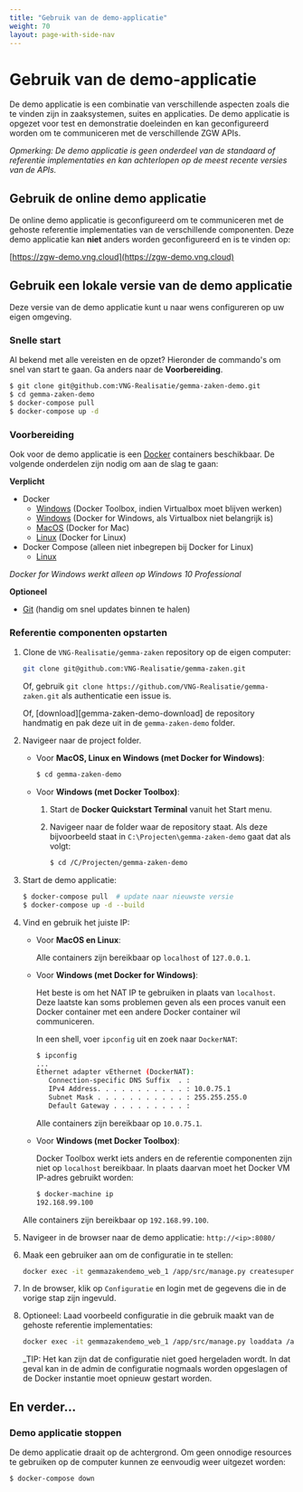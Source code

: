 ```yaml
---
title: "Gebruik van de demo-applicatie"
weight: 70
layout: page-with-side-nav
---
```

# Gebruik van de demo-applicatie

De demo applicatie is een combinatie van verschillende aspecten zoals die te
vinden zijn in zaaksystemen, suites en applicaties. De demo applicatie is
opgezet voor test en demonstratie doeleinden en kan geconfigureerd worden om te
communiceren met de verschillende ZGW APIs.

_Opmerking: De demo applicatie is geen onderdeel van de standaard of referentie
implementaties en kan achterlopen op de meest recente versies van de APIs._

## Gebruik de online demo applicatie

De online demo applicatie is geconfigureerd om te communiceren met de gehoste
referentie implementaties van de verschillende componenten. Deze demo
applicatie kan **niet** anders worden geconfigureerd en is te vinden op:

[https://zgw-demo.vng.cloud](https://zgw-demo.vng.cloud)


## Gebruik een lokale versie van de demo applicatie

Deze versie van de demo applicatie kunt u naar wens configureren op uw eigen
omgeving.


### Snelle start

Al bekend met alle vereisten en de opzet? Hieronder de commando's om snel van
start te gaan. Ga anders naar de **Voorbereiding**.

```bash
$ git clone git@github.com:VNG-Realisatie/gemma-zaken-demo.git
$ cd gemma-zaken-demo
$ docker-compose pull
$ docker-compose up -d
```

### Voorbereiding

Ook voor de demo applicatie is een [Docker][docker] containers beschikbaar. De
volgende onderdelen zijn nodig om aan de slag te gaan:

**Verplicht**

* Docker
  * [Windows][docker-win-legacy] (Docker Toolbox, indien Virtualbox moet
    blijven werken)
  * [Windows][docker-win] (Docker for Windows, als Virtualbox niet belangrijk
    is)
  * [MacOS][docker-mac] (Docker for Mac)
  * [Linux][docker-linux] (Docker for Linux)
* Docker Compose (alleen niet inbegrepen bij Docker for Linux)
  * [Linux][docker-compose-linux]

*Docker for Windows werkt alleen op Windows 10 Professional*


**Optioneel**

* [Git][git-scm] (handig om snel updates binnen te halen)

[docker]: https://docs.docker.com/
[docker-win-legacy]: https://docs.docker.com/toolbox/toolbox_install_windows/
[docker-win]: https://docs.docker.com/docker-for-windows/
[docker-mac]: https://docs.docker.com/docker-for-mac/install/
[docker-linux]: https://docs.docker.com/docker-for-mac/install/
[docker-compose-linux]: https://docs.docker.com/compose/install/
[git-scm]: https://git-scm.com/downloads

### Referentie componenten opstarten

1. Clone de `VNG-Realisatie/gemma-zaken` repository op de eigen computer:

   ```bash
   git clone git@github.com:VNG-Realisatie/gemma-zaken.git
   ```

   Of, gebruik `git clone https://github.com/VNG-Realisatie/gemma-zaken.git`
   als authenticatie een issue is.

   Of, [download][gemma-zaken-demo-download] de repository handmatig en pak
   deze uit in de `gemma-zaken-demo` folder.

2. Navigeer naar de project folder.

   * Voor **MacOS, Linux en Windows (met Docker for Windows)**:

     ```bash
     $ cd gemma-zaken-demo
     ```

   * Voor **Windows (met Docker Toolbox)**:

     1. Start de **Docker Quickstart Terminal** vanuit het Start menu.
     2. Navigeer naar de folder waar de repository staat. Als deze bijvoorbeeld
        staat in `C:\Projecten\gemma-zaken-demo` gaat dat als volgt:

        ```bash
        $ cd /C/Projecten/gemma-zaken-demo
        ```

2. Start de demo applicatie:

   ```bash
   $ docker-compose pull  # update naar nieuwste versie
   $ docker-compose up -d --build
   ```

3. Vind en gebruik het juiste IP:

   * Voor **MacOS en Linux**:

     Alle containers zijn bereikbaar op `localhost` of `127.0.0.1`.

   * Voor **Windows (met Docker for Windows)**:

     Het beste is om het NAT IP te gebruiken in plaats van `localhost`. Deze
     laatste kan soms problemen geven als een proces vanuit een Docker
     container met een andere Docker container wil communiceren.

     In een shell, voer `ipconfig` uit en zoek naar `DockerNAT`:

     ```bash
     $ ipconfig
     ...
     Ethernet adapter vEthernet (DockerNAT):
        Connection-specific DNS Suffix  . :
        IPv4 Address. . . . . . . . . . . : 10.0.75.1
        Subnet Mask . . . . . . . . . . . : 255.255.255.0
        Default Gateway . . . . . . . . . :
     ```

     Alle containers zijn bereikbaar op `10.0.75.1`.

   * Voor **Windows (met Docker Toolbox)**:

     Docker Toolbox werkt iets anders en de referentie componenten zijn niet op
     `localhost` bereikbaar. In plaats daarvan moet het Docker VM IP-adres
     gebruikt worden:

     ```bash
     $ docker-machine ip
     192.168.99.100
     ```

    Alle containers zijn bereikbaar op `192.168.99.100`.

4. Navigeer in de browser naar de demo applicatie: `http://<ip>:8080/`

5. Maak een gebruiker aan om de configuratie in te stellen:

   ```bash
   docker exec -it gemmazakendemo_web_1 /app/src/manage.py createsuperuser
   ```

5. In de browser, klik op `Configuratie` en login met de gegevens die in de
   vorige stap zijn ingevuld.

6. Optioneel: Laad voorbeeld configuratie in die gebruik maakt van de gehoste
   referentie implementaties:

   ```bash
   docker exec -it gemmazakendemo_web_1 /app/src/manage.py loaddata /app/src/zac/fixtures/refimpl-conf.json
   ```

   _TIP: Het kan zijn dat de configuratie niet goed hergeladen wordt. In dat
   geval kan in de admin de configuratie nogmaals worden opgeslagen of de Docker
   instantie moet opnieuw gestart worden.


[gemma-zaken-download]: https://github.com/VNG-Realisatie/gemma-zaken-demo/archive/master.zip


## En verder...

### Demo applicatie stoppen

De demo applicatie draait op de achtergrond. Om geen onnodige resources te
gebruiken op de computer kunnen ze eenvoudig weer uitgezet worden:

```bash
$ docker-compose down
```
